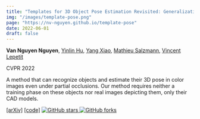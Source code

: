 ```yaml
---
title: "Templates for 3D Object Pose Estimation Revisited: Generalization to New Objects and Robustness to Occlusions"
img: "/images/template-pose.png"
page: "https://nv-nguyen.github.io/template-pose"
date: 2022-06-01
draft: false
---
```

**Van Nguyen Nguyen**, [Yinlin Hu](https://yinlinhu.github.io/), [Yang Xiao](https://youngxiao13.github.io/), [Mathieu Salzmann](https://people.epfl.ch/mathieu.salzmann), [Vincent Lepetit](https://vincentlepetit.github.io/)

CVPR 2022 
 
A method that can recognize objects and estimate their 3D pose in color images even under partial occlusions. Our method requires neither a training phase on these objects nor real images depicting them, only their CAD models.


<span class="links-line">
  <a href="https://arxiv.org/pdf/2203.17234">[arXiv]</a>
  <a href="https://github.com/nv-nguyen/template-pose">[code]</a>
  <a href="https://github.com/nv-nguyen/pizza/stargazers">
    <img src="https://img.shields.io/github/stars/nv-nguyen/template-pose?style=social" alt="GitHub stars">
  </a>
  <a href="https://github.com/nv-nguyen/template-pose/network/members">
    <img src="https://img.shields.io/github/forks/nv-nguyen/template-pose?style=social" alt="GitHub forks">
  </a>
</span>